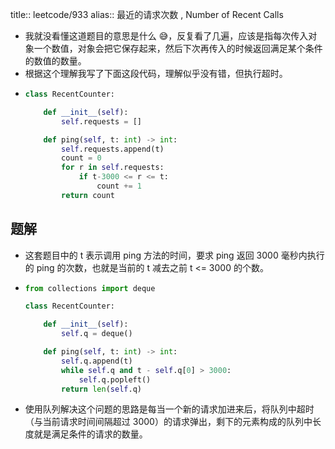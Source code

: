 title:: leetcode/933
alias:: 最近的请求次数 , Number of Recent Calls

- 我就没看懂这道题目的意思是什么 😅，反复看了几遍，应该是指每次传入对象一个数值，对象会把它保存起来，然后下次再传入的时候返回满足某个条件的数值的数量。
- 根据这个理解我写了下面这段代码，理解似乎没有错，但执行超时。
- ```python
  class RecentCounter:

      def __init__(self):
          self.requests = []

      def ping(self, t: int) -> int:
          self.requests.append(t)
          count = 0
          for r in self.requests:
              if t-3000 <= r <= t:
                  count += 1
          return count
  ```

## 题解

- 这套题目中的 t 表示调用 ping 方法的时间，要求 ping 返回 3000 毫秒内执行的 ping 的次数，也就是当前的 t 减去之前 t <= 3000 的个数。
- ```python
  from collections import deque

  class RecentCounter:

      def __init__(self):
          self.q = deque()

      def ping(self, t: int) -> int:
          self.q.append(t)
          while self.q and t - self.q[0] > 3000:
              self.q.popleft()
          return len(self.q)
  ```
- 使用队列解决这个问题的思路是每当一个新的请求加进来后，将队列中超时（与当前请求时间间隔超过 3000）的请求弹出，剩下的元素构成的队列中长度就是满足条件的请求的数量。
